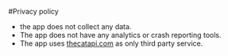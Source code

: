 #Privacy policy
- the app does not collect any data.
- The app does not have any analytics or crash reporting tools.
- The app uses [thecatapi.com](http://thecatapi.com/) as only third party service.